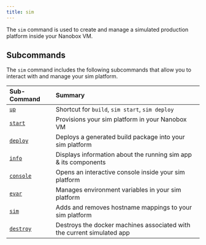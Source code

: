 ```yaml
---
title: sim
---
```


The `sim` command is used to create and manage a simulated production platform inside your Nanobox VM.

## Subcommands
The `sim` command includes the following subcommands that allow you to interact with and manage your sim platform.

| Sub-Command          | Summary                                                                |
|:---------------------|:-----------------------------------------------------------------------|
| [`up`](up)           | Shortcut for `build`, `sim start`, `sim deploy`                        |
| [`start`](start)     | Provisions your sim platform in your Nanobox VM                        |
| [`deploy`](deploy)   | Deploys a generated build package into your sim platform               |
| [`info`](info)       | Displays information about the running sim app & its components        |
| [`console`](console) | Opens an interactive console inside your sim platform                  |
| [`evar`](evar)       | Manages environment variables in your sim platform                     |
| [`sim`](sim)         | Adds and removes hostname mappings to your sim platform                |
| [`destroy`](destroy) | Destroys the docker machines associated with the current simulated app |
